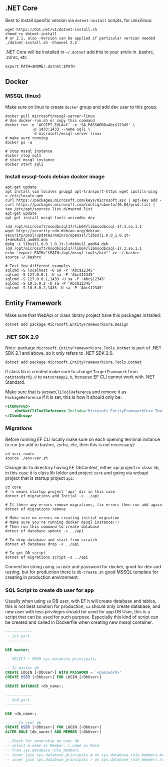 ## .NET Core

Best to install specific version via `dotnet-install` scripts, for unix/linux:

```shell
wget https://dot.net/v1/dotnet-install.sh
chmod +x dotnet-install
# or 2.1, also -Version can be applied if particular version needed
./dotnet-install.sh -Channel 2.2
```

.NET Core will be installed in `~/.dotnet` add this to your `$PATH` in .bashrc, .zshrc, etc

```shell
export PATH=$HOME/.dotnet:$PATH
```

## Docker

### MSSQL (linux)

Make sure on linux to create `docker` group and add dev user to this group.

```shell
docker pull microsoft/mssql-server-linux
# Use docker-run.sh or copy this command
docker run -e 'ACCEPT_EULA=Y' -e 'SA_PASSWORD=Abc$12345' \
            -p 1433:1433 --name sql1 \
            -d microsoft/mssql-server-linux
# make sure running
docker ps -a

# stop mssql instance
docker stop sql1
# start mssql instance
docker start sql1
```

### Install mssql-tools debian docker image

```shell
apt-get update
apt install vim locales gnupg2 apt-transport-https wget iputils-ping
v /etc/locale.gen
curl https://packages.microsoft.com/keys/microsoft.asc | apt-key add -
curl https://packages.microsoft.com/config/ubuntu/16.04/prod.list | tee /etc/apt/sources.list.d/msprod.list
apt-get update
apt-get install mssql-tools unixodbc-dev

ldd /opt/microsoft/msodbcsql17/lib64/libmsodbcsql-17.3.so.1.1
wget http://security-cdn.debian.org/debian-security/pool/updates/main/o/openssl/libssl1.0.0_1.0.1t-1+deb8u11_amd64.deb
dpkg -i libssl1.0.0_1.0.1t-1+deb8u11_amd64.deb
ldd /opt/microsoft/msodbcsql17/lib64/libmsodbcsql-17.3.so.1.1
echo 'export PATH="$PATH:/opt/mssql-tools/bin"' >> ~/.bashrc
source ~/.bashrc

# Test few different examples
sqlcmd -S localhost -U SA -P 'Abc$12345'
sqlcmd -S 127.0.0.1 -U sa -P 'Abc$12345'
sqlcmd -S 127.0.0.1,1433 -U sa -P 'Abc$12345'
sqlcmd -S 10.5.0.2 -U sa -P 'Abc$12345'
sqlcmd -S 10.5.0.2,1433 -U sa -P 'Abc$12345'
```

## Entity Framework

Make sure that WebApi or class library project have this packages installed:

```
dotnet add package Microsoft.EntityFrameworkCore.Design
```

### .NET SDK 2.0

Note: package `Microsoft.EntityFrameworkCore.Tools.DotNet` is part of .NET SDK 2.1 and above, so it only refers to .NET SDK 2.0.

```
dotnet add package Microsoft.EntityFrameworkCore.Tools.DotNet
```

If class lib is created make sure to change `TargetFramework` from `netstandard2.0` to `netcoreapp2.0`, because EF CLI cannot work with .NET Standard.

Make sure that is `DotNetCliToolReference` and remove it as `PackageReference` if it is set, this is how it should only be:

```xml
<ItemGroup>
    <DotNetCliToolReference Include="Microsoft.EntityFrameworkCore.Tools.DotNet" Version="2.0.3" />
</ItemGroup>
```

### Migrations

Before running EF CLI locally make sure on each opening terminal instance to run (or add to bashrc, zsrhc, etc, then this is not necessary):

```shell
cd <src-root>
source ./env-var.sh
```

Change dir to directory having EF DbContext, either api project or class lib, in this case it is class lib folder and project `core` and going via webapi project that is startup project `api`:

```shell
cd core
# -s means startup project 'api' dir in this case
dotnet ef migrations add Initial -s ../api

# If there any errors remove migrations, fix errors then run add again
dotnet ef migrations remove

# Make sure no errors on creating initial migration
# Make sure you're running docker mssql instance!!!
# Then run this command to create database
dotnet ef database update -s ../api

# To drop database and start from scratch
dotnet ef database drop -s ../api

# To get DB script
dotnet ef migrations script -s ../api
```

Connection string using `sa` user and password for docker, good for dev and testing, but for production there is `db-create.sh` good MSSQL template for creating in production environment.

### SQL Script to create db user for app

Usually when using `sa` DB user, with EF it will create database and tables, this is not best solution for production, `sa` should only create database, and new user with less privileges should be used for app DB User, this is a script that can be used for such purpose. Especially this kind of script can be created and called in Dockerfile when creating new mssql container.

```sql
------------
-- 1st part
------------

USE master;

-- SELECT * FROM sys.database_principals;

-- In master db
CREATE LOGIN [<DbUser>] WITH PASSWORD = '<password>'
CREATE USER [<DbUser>] FOR LOGIN [<DbUser>]

CREATE DATABASE <db_name>;

------------
-- 2nd part
------------

USE <db_name>;

-- -- In user db
CREATE USER [<DbUser>] FOR LOGIN [<DbUser>]
ALTER ROLE [db_owner] ADD MEMBER [<DbUser>]

-- Check for ownership on user db
-- select m.name as Member, r.name as Role
-- from sys.database_role_members
-- inner join sys.database_principals m on sys.database_role_members.member_principal_id = m.principal_id
-- inner join sys.database_principals r on sys.database_role_members.role_principal_id = r.principal_id
```